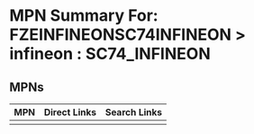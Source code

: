 



# MPN Summary For: FZEINFINEONSC74INFINEON > infineon : SC74_INFINEON

## MPNs
  

|MPN|Direct Links|Search Links|
| :--- | :--- | :--- |
||||

